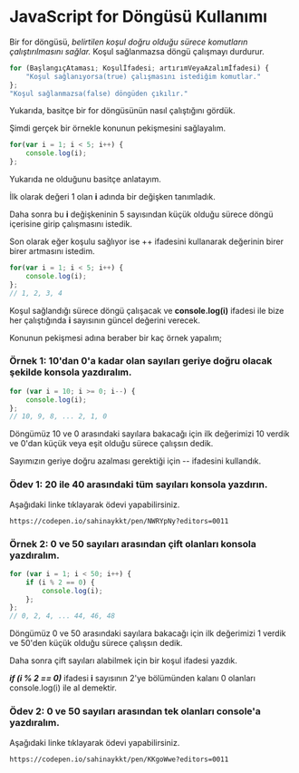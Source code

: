 
# JavaScript for Döngüsü Kullanımı

Bir for döngüsü, _belirtilen koşul doğru olduğu sürece komutların çalıştırılmasını sağlar._ Koşul sağlanmazsa döngü çalışmayı durdurur.

```javascript
for (BaşlangıçAtaması; Koşulİfadesi; artırımVeyaAzalımİfadesi) {
    "Koşul sağlanıyorsa(true) çalışmasını istediğim komutlar."
}; 
"Koşul sağlanmazsa(false) döngüden çıkılır."
```

Yukarıda, basitçe bir for döngüsünün nasıl çalıştığını gördük. 

Şimdi gerçek bir örnekle konunun pekişmesini sağlayalım.

```javascript
for(var i = 1; i < 5; i++) {
    console.log(i);
};
```

Yukarıda ne olduğunu basitçe anlatayım.

İlk olarak değeri 1 olan **i** adında bir değişken tanımladık. 

Daha sonra bu **i** değişkeninin 5 sayısından küçük olduğu sürece döngü içerisine girip çalışmasını istedik. 

Son olarak eğer koşulu sağlıyor ise ++ ifadesini kullanarak değerinin birer birer artmasını istedim.

```javascript
for(var i = 1; i < 5; i++) {
    console.log(i);
};
// 1, 2, 3, 4
```

Koşul sağlandığı sürece döngü çalışacak ve **console.log(i)** ifadesi ile bize her çalıştığında **i** sayısının güncel değerini verecek. 



Konunun pekişmesi adına beraber bir kaç örnek yapalım;

### Örnek 1: 10'dan 0'a kadar olan sayıları geriye doğru olacak şekilde konsola yazdıralım.

```javascript
for (var i = 10; i >= 0; i--) {
    console.log(i);
};
// 10, 9, 8, ... 2, 1, 0
```

Döngümüz 10 ve 0 arasındaki sayılara bakacağı için ilk değerimizi 10 verdik ve 0'dan küçük veya eşit  olduğu sürece çalışsın dedik.

Sayımızın geriye doğru azalması gerektiği için -- ifadesini kullandık.



### Ödev 1: 20 ile 40 arasındaki tüm sayıları konsola yazdırın.

Aşağıdaki linke tıklayarak ödevi yapabilirsiniz. 

```
https://codepen.io/sahinaykkt/pen/NWRYpNy?editors=0011
```



### Örnek 2: 0 ve 50 sayıları arasından çift olanları konsola yazdıralım.

```javascript
for (var i = 1; i < 50; i++) {
    if (i % 2 == 0) {
        console.log(i);
    };
};
// 0, 2, 4, ... 44, 46, 48
```

Döngümüz 0 ve 50 arasındaki sayılara bakacağı için ilk değerimizi 1 verdik ve 50'den küçük olduğu sürece çalışsın dedik.

Daha sonra çift sayıları alabilmek için bir koşul ifadesi yazdık.

**_if (i % 2 == 0)_** ifadesi **i** sayısının 2'ye bölümünden kalanı 0 olanları console.log(i) ile al demektir.



### Ödev 2: 0 ve 50 sayıları arasından tek olanları console'a yazdıralım.

Aşağıdaki linke tıklayarak ödevi yapabilirsiniz. 

```
https://codepen.io/sahinaykkt/pen/KKgoWwe?editors=0011
```

